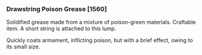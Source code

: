 ### Drawstring Poison Grease [1560]

Solidified grease made from a mixture of poison-green materials. Craftable item. A short string is attached to this lump.

Quickly coats armament, inflicting poison, but with a brief effect, owing to its small size.